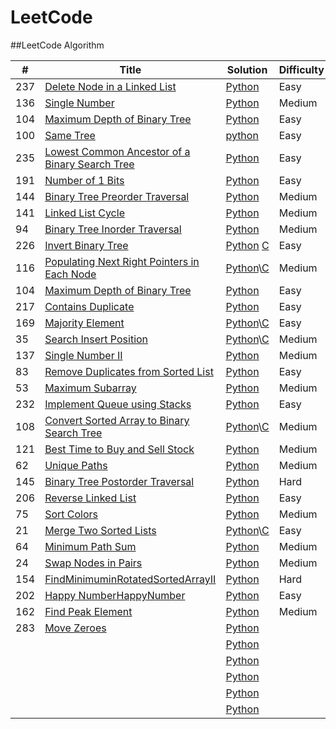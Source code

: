 LeetCode
========

##LeetCode Algorithm

| # | Title | Solution | Difficulty |
|---| ----- | -------- | ---------- |
|237| [Delete Node in a Linked List](https://leetcode.com/problems/delete-node-in-a-linked-list/) | [Python](./algorithms/DeleteNodeinaLinkedList/DeleteNodeInALinkedList.py)| Easy |
|136| [Single Number](https://leetcode.com/problems/single-number/) | [Python](./algorithms/SingleNumber/SingleNumber.py)|Medium|
|104|[Maximum Depth of Binary Tree](https://leetcode.com/problems/maximum-depth-of-binary-tree/)|[Python](./algorithms/MaximumDepyhofBinaryTree/MaximumDepyhofBinaryTree.py)|Easy|
|100|[Same Tree](https://leetcode.com/problems/same-tree/)|[python](./algorithms/SameTree/SameTree.py)|Easy|
|235|[Lowest Common Ancestor of a Binary Search Tree](https://leetcode.com/problems/lowest-common-ancestor-of-a-binary-search-tree/)|[Python](./algorithms/LowestCommonAncestorofaBinarySearchTree/LowestCommonAncestorofaBinarySearchTree.py)|Easy|
|191|[Number of 1 Bits](https://leetcode.com/problems/number-of-1-bits/)|[Python](./algorithms/Numberof1Bits/Numberof1Bits.py)|Easy|
|144|[Binary Tree Preorder Traversal](https://leetcode.com/problems/binary-tree-preorder-traversal/)|[Python](./algorithms/BinaryTreePreorderTraversal/BinaryTreePreorderTraversal.py)|Medium|
|141|[Linked List Cycle](https://leetcode.com/problems/linked-list-cycle/)|[Python](./algorithms/LinkedListCycle/LinkedListCycle.py)|Medium|
|94|[Binary Tree Inorder Traversal](https://leetcode.com/problems/binary-tree-inorder-traversal/)|[Python](./algorithms/BinaryTreeInorderTraversal/BinaryTreeInorderTraversal.py)|Medium|
|226|[Invert Binary Tree](https://leetcode.com/problems/invert-binary-tree/)|[Python](./algorithms/InvertBinaryTree/InvertBinaryTree.py) [C](./algorithms/InvertBinaryTree/InvertBinaryTree.c)|Easy|
|116|[Populating Next Right Pointers in Each Node](https://leetcode.com/problems/populating-next-right-pointers-in-each-node/)|[Python](./algorithms/PopulatingNextRightPointersinEachNode/PopulatingNextRightPointersinEachNode.py)\\[C](./algorithms/PopulatingNextRightPointersinEachNode/PopulatingNextRightPointersinEachNode.c)|Medium|
|104|[Maximum Depth of Binary Tree](https://leetcode.com/problems/maximum-depth-of-binary-tree/)|[Python](./algorithms/MaximumDepthofBinaryTree/MaximumDepthofBinaryTree.py)|Easy|
|217|[Contains Duplicate](https://leetcode.com/problems/contains-duplicate/)|[Python](./algorithms/ContainsDuplicate/ContainsDuplicate.py)|Easy|
|169|[Majority Element](https://leetcode.com/problems/majority-element/)|[Python](./algorithms/MajorityElement/MajorityElement.py)\\[C](./algorithms/MajorityElement/MajorityElement.c)|Easy|
|35|[Search Insert Position](https://leetcode.com/problems/search-insert-position/)|[Python](./algorithms/SearchInsertPosition/SearchInsertPosition.py)\\[C](./algorithms/SearchInsertPosition/SearchInsertPosition.py)|Medium|
|137|[Single Number II](https://leetcode.com/problems/single-number-ii/)|[Python](./algorithms/SingleNumberII/SingleNumberII.py)|Medium|
|83|[Remove Duplicates from Sorted List](https://leetcode.com/problems/remove-duplicates-from-sorted-list/)|[Python](./algorithms/RemoveDuplicatesfromSortedList/RemoveDuplicatesfromSortedList.py)|Easy|
|53|[Maximum Subarray](https://leetcode.com/problems/maximum-subarray/)|[Python](./algorithms/MaximumSubarray/MaximumSubarray.py)|Medium|
|232|[Implement Queue using Stacks](https://leetcode.com/problems/implement-queue-using-stacks/)|[Python](./algorithms/ImplementQueueusingStacks/ImplementQueueusingStacks.py)|Easy|
|108|[Convert Sorted Array to Binary Search Tree](https://leetcode.com/problems/convert-sorted-array-to-binary-search-tree/)|[Python](./algorithms/ConvertSortedArraytoBinarySearchTree/ConvertSortedArraytoBinarySearchTree.py)\\[C](./algorithms/ConvertSortedArraytoBinarySearchTree/ConvertSortedArraytoBinarySearchTree.c)|Medium|
|121|[Best Time to Buy and Sell Stock](https://leetcode.com/problems/best-time-to-buy-and-sell-stock/)|[Python](./algorithms/BestTimetoBuyandSellStock/BestTimetoBuyandSellStock.py)|Medium|
|62|[Unique Paths](https://leetcode.com/problems/unique-paths/)|[Python](./algorithms/UniquePaths/UniquePaths.py)|Medium|
|145|[Binary Tree Postorder Traversal](https://leetcode.com/problems/binary-tree-postorder-traversal/)|[Python](./algorithms/BinaryTreePostorderTraversal/BinaryTreePostorderTraversal.py)|Hard|
|206|[Reverse Linked List](https://leetcode.com/problems/reverse-linked-list/)|[Python](./algorithms/ReverseLinkedList/ReverseLinkedList.py)|Easy|
|75|[Sort Colors](https://leetcode.com/problems/sort-colors/)|[Python](./algorithms/SortColors/SortColors.py)|Medium|
|21|[Merge Two Sorted Lists](https://leetcode.com/problems/merge-two-sorted-lists/)|[Python](./algorithms/MergeTwoSortedLists/MergeTwoSortedLists.py)\\[C](./algorithms/MergeTwoSortedLists/MergeTwoSortedLists.c)|Easy|
|64|[Minimum Path Sum](https://leetcode.com/problems/minimum-path-sum/)|[Python](./algorithms/MinimumPathSum/MinimumPathSum.py)|Medium|
|24|[Swap Nodes in Pairs](https://leetcode.com/problems/swap-nodes-in-pairs/)|[Python](./algorithms/SwapNodesinPairs/SwapNodesinPairs.py)|Medium|
|154|[FindMinimuminRotatedSortedArrayII](https://leetcode.com/problems/find-minimum-in-rotated-sorted-array-ii/)|[Python](./algorithms/FindMinimuminRotatedSortedArrayII/FindMinimuminRotatedSortedArrayII.py)|Hard|
|202|[Happy NumberHappyNumber](https://leetcode.com/problems/happy-number/)|[Python](./algorithms/HappyNumber/HappyNumber.py)|Easy|
|162|[Find Peak Element]()|[Python](./algorithms/FindPeakElement/FindPeakElement.py)|Medium|
|283|[Move Zeroes]()|[Python](./algorithms/MoveZeroes/MoveZeroes.py)||
||[]()|[Python](./algorithms/)||
||[]()|[Python](./algorithms/)||
||[]()|[Python](./algorithms/)||
||[]()|[Python](./algorithms/)||
||[]()|[Python](./algorithms/)||
